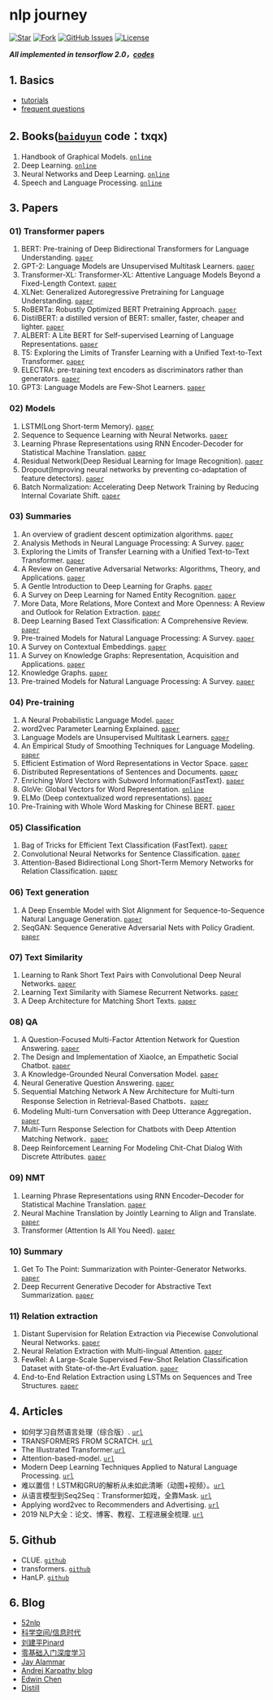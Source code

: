 # nlp journey

[![Star](https://img.shields.io/github/stars/msgi/nlp-journey?color=success)](https://github.com/msgi/nlp-journey/)
[![Fork](https://img.shields.io/github/forks/msgi/nlp-journey)](https://github.com/msgi/nlp-journey/fork)
[![GitHub Issues](https://img.shields.io/github/issues/msgi/nlp-journey?color=success)](https://github.com/msgi/nlp-journey/issues)
[![License](https://img.shields.io/badge/license-Apache%202-blue)](https://github.com/msgi/nlp-journey)

***All implemented in tensorflow 2.0，[codes](smartnlp/)***

## 1. Basics

* [tutorials](tutorials/)
* [frequent questions](docs/fq.md)


## 2. Books([`baiduyun`](https://pan.baidu.com/s/14z5SnM28guarUZfZihdTPw) code：txqx)

1. Handbook of Graphical Models. [`online`](https://stat.ethz.ch/~maathuis/papers/Handbook.pdf)
2. Deep Learning. [`online`](https://www.deeplearningbook.org/)
3. Neural Networks and Deep Learning. [`online`](http://neuralnetworksanddeeplearning.com/)
4. Speech and Language Processing. [`online`](http://web.stanford.edu/~jurafsky/slp3/ed3book.pdf)

## 3. Papers

### 01) Transformer papers

1. BERT: Pre-training of Deep Bidirectional Transformers for Language Understanding. [`paper`](https://arxiv.org/abs/1810.04805)
2. GPT-2: Language Models are Unsupervised Multitask Learners. [`paper`](https://blog.openai.com/better-language-models/)
3. Transformer-XL: Transformer-XL: Attentive Language Models Beyond a Fixed-Length Context. [`paper`](https://arxiv.org/abs/1901.02860)
4. XLNet: Generalized Autoregressive Pretraining for Language Understanding. [`paper`](https://arxiv.org/abs/1906.08237)
5. RoBERTa: Robustly Optimized BERT Pretraining Approach. [`paper`](https://arxiv.org/abs/1907.11692)
6. DistilBERT: a distilled version of BERT: smaller, faster, cheaper and lighter. [`paper`](https://arxiv.org/abs/1910.01108)
7. ALBERT: A Lite BERT for Self-supervised Learning of Language Representations. [`paper`](https://arxiv.org/abs/1909.11942)
8. T5: Exploring the Limits of Transfer Learning with a Unified Text-to-Text Transformer. [`paper`](https://arxiv.org/abs/1910.10683)
9. ELECTRA: pre-training text encoders as discriminators rather than generators. [`paper`](https://openreview.net/pdf?id=r1xMH1BtvB)
10. GPT3: Language Models are Few-Shot Learners. [`paper`](https://arxiv.org/pdf/2005.14165.pdf)


### 02) Models

1. LSTM(Long Short-term Memory). [`paper`](http://www.bioinf.jku.at/publications/older/2604.pdf)
2. Sequence to Sequence Learning with Neural Networks. [`paper`](https://arxiv.org/pdf/1409.3215.pdf)
3. Learning Phrase Representations using RNN Encoder-Decoder for Statistical Machine Translation. [`paper`](https://arxiv.org/pdf/1406.1078.pdf)
4. Residual Network(Deep Residual Learning for Image Recognition). [`paper`](https://arxiv.org/pdf/1512.03385.pdf)
5. Dropout(Improving neural networks by preventing co-adaptation of feature detectors). [`paper`](https://arxiv.org/pdf/1207.0580.pdf)
6. Batch Normalization: Accelerating Deep Network Training by Reducing Internal Covariate Shift. [`paper`](https://arxiv.org/pdf/1502.03167.pdf)

### 03) Summaries

1. An overview of gradient descent optimization algorithms. [`paper`](https://arxiv.org/pdf/1609.04747.pdf)
2. Analysis Methods in Neural Language Processing: A Survey. [`paper`](https://arxiv.org/pdf/1812.08951.pdf)
3. Exploring the Limits of Transfer Learning with a Unified Text-to-Text Transformer. [`paper`](https://arxiv.org/pdf/1910.10683.pdf)
4. A Review on Generative Adversarial Networks: Algorithms, Theory, and Applications. [`paper`](https://arxiv.org/pdf/2001.06937.pdf)
5. A Gentle Introduction to Deep Learning for Graphs. [`paper`](https://arxiv.org/pdf/1912.12693.pdf)
6. A Survey on Deep Learning for Named Entity Recognition. [`paper`](https://arxiv.org/pdf/1812.09449.pdf)
7. More Data, More Relations, More Context and More Openness: A Review and Outlook for Relation Extraction. [`paper`](https://arxiv.org/pdf/2004.03186.pdf)
8. Deep Learning Based Text Classification: A Comprehensive Review. [`paper`](https://arxiv.org/pdf/2004.03705.pdf)
9. Pre-trained Models for Natural Language Processing: A Survey. [`paper`](https://arxiv.org/pdf/2003.08271.pdf)
10. A Survey on Contextual Embeddings. [`paper`](https://arxiv.org/pdf/2003.07278.pdf)
11. A Survey on Knowledge Graphs: Representation, Acquisition and Applications. [`paper`](https://arxiv.org/pdf/2002.00388.pdf)
12. Knowledge Graphs. [`paper`](https://arxiv.org/pdf/2003.02320v2.pdf)
13. Pre-trained Models for Natural Language Processing: A Survey. [`paper`](https://arxiv.org/pdf/2003.08271.pdf)

### 04) Pre-training

1. A Neural Probabilistic Language Model. [`paper`](https://www.researchgate.net/publication/221618573_A_Neural_Probabilistic_Language_Model)
2. word2vec Parameter Learning Explained. [`paper`](https://arxiv.org/pdf/1411.2738.pdf)
3. Language Models are Unsupervised Multitask Learners. [`paper`](https://d4mucfpksywv.cloudfront.net/better-language-models/language-models.pdf)
4. An Empirical Study of Smoothing Techniques for Language Modeling. [`paper`](https://dash.harvard.edu/bitstream/handle/1/25104739/tr-10-98.pdf?sequence=1)
5. Efficient Estimation of Word Representations in Vector Space. [`paper`](https://arxiv.org/pdf/1301.3781.pdf)
6. Distributed Representations of Sentences and Documents. [`paper`](https://arxiv.org/pdf/1405.4053.pdf)
7. Enriching Word Vectors with Subword Information(FastText). [`paper`](https://arxiv.org/pdf/1607.04606.pdf)
8. GloVe: Global Vectors for Word Representation. [`online`](https://nlp.stanford.edu/projects/glove/)
9. ELMo (Deep contextualized word representations). [`paper`](https://arxiv.org/pdf/1802.05365.pdf)
10. Pre-Training with Whole Word Masking for Chinese BERT. [`paper`](https://arxiv.org/pdf/1906.08101.pdf)

### 05) Classification

1. Bag of Tricks for Efficient Text Classification (FastText). [`paper`](https://arxiv.org/pdf/1607.01759.pdf)
2. Convolutional Neural Networks for Sentence Classification. [`paper`](https://arxiv.org/pdf/1408.5882.pdf)
3. Attention-Based Bidirectional Long Short-Term Memory Networks for Relation Classification. [`paper`](http://www.aclweb.org/anthology/P16-2034)

### 06) Text generation

1. A Deep Ensemble Model with Slot Alignment for Sequence-to-Sequence Natural Language Generation. [`paper`](https://arxiv.org/pdf/1805.06553.pdf)
2. SeqGAN: Sequence Generative Adversarial Nets with Policy Gradient. [`paper`](https://arxiv.org/pdf/1609.05473.pdf)

### 07) Text Similarity

1. Learning to Rank Short Text Pairs with Convolutional Deep Neural Networks. [`paper`](http://citeseerx.ist.psu.edu/viewdoc/download?doi=10.1.1.723.6492&rep=rep1&type=pdf)
2. Learning Text Similarity with Siamese Recurrent Networks. [`paper`](https://www.aclweb.org/anthology/W16-1617)
3. A Deep Architecture for Matching Short Texts. [`paper`](http://papers.nips.cc/paper/5019-a-deep-architecture-for-matching-short-texts.pdf)

### 08) QA

1. A Question-Focused Multi-Factor Attention Network for Question Answering. [`paper`](https://arxiv.org/pdf/1801.08290.pdf)
2. The Design and Implementation of XiaoIce, an Empathetic Social Chatbot. [`paper`](https://arxiv.org/pdf/1812.08989.pdf)
3. A Knowledge-Grounded Neural Conversation Model. [`paper`](https://arxiv.org/pdf/1702.01932.pdf)
4. Neural Generative Question Answering. [`paper`](https://arxiv.org/pdf/1512.01337v1.pdf)
5. Sequential Matching Network A New Architecture for Multi-turn Response Selection in Retrieval-Based Chatbots．[`paper`](https://arxiv.org/abs/1612.01627)
6. Modeling Multi-turn Conversation with Deep Utterance Aggregation．[`paper`](https://arxiv.org/pdf/1806.09102.pdf)
7. Multi-Turn Response Selection for Chatbots with Deep Attention Matching Network．[`paper`](https://www.aclweb.org/anthology/P18-1103)
8. Deep Reinforcement Learning For Modeling Chit-Chat Dialog With Discrete Attributes. [`paper`](https://arxiv.org/pdf/1907.02848.pdf)

### 09) NMT

1. Learning Phrase Representations using RNN Encoder–Decoder for Statistical Machine Translation. [`paper`](https://arxiv.org/pdf/1406.1078v3.pdf)
2. Neural Machine Translation by Jointly Learning to Align and Translate. [`paper`](https://arxiv.org/pdf/1409.0473.pdf)
3. Transformer (Attention Is All You Need). [`paper`](https://arxiv.org/pdf/1706.03762.pdf)

### 10) Summary

1. Get To The Point: Summarization with Pointer-Generator Networks. [`paper`](https://arxiv.org/pdf/1704.04368.pdf)
2. Deep Recurrent Generative Decoder for Abstractive Text Summarization. [`paper`](https://aclweb.org/anthology/D17-1222)

### 11) Relation extraction

1. Distant Supervision for Relation Extraction via Piecewise Convolutional Neural Networks. [`paper`](https://www.aclweb.org/anthology/D15-1203)
2. Neural Relation Extraction with Multi-lingual Attention. [`paper`](https://www.aclweb.org/anthology/P17-1004)
3. FewRel: A Large-Scale Supervised Few-Shot Relation Classification Dataset with State-of-the-Art Evaluation. [`paper`](https://aclweb.org/anthology/D18-1514)
4. End-to-End Relation Extraction using LSTMs on Sequences and Tree Structures. [`paper`](https://www.aclweb.org/anthology/P16-1105)

## 4. Articles

- 如何学习自然语言处理（综合版）. [`url`](https://mp.weixin.qq.com/s/lJYp4hUZVsp-Uj-5NqoaYQ)
- TRANSFORMERS FROM SCRATCH. [`url`](http://peterbloem.nl/blog/transformers)
- The Illustrated Transformer.[`url`](https://jalammar.github.io/illustrated-transformer/)
- Attention-based-model. [`url`](http://www.wildml.com/2016/01/attention-and-memory-in-deep-learning-and-nlp/)
- Modern Deep Learning Techniques Applied to Natural Language Processing. [`url`](https://nlpoverview.com/)
- 难以置信！LSTM和GRU的解析从未如此清晰（动图+视频）。[`url`](https://blog.csdn.net/dqcfkyqdxym3f8rb0/article/details/82922386)
- 从语言模型到Seq2Seq：Transformer如戏，全靠Mask. [`url`](https://spaces.ac.cn/archives/6933)
- Applying word2vec to Recommenders and Advertising. [`url`](http://mccormickml.com/2018/06/15/applying-word2vec-to-recommenders-and-advertising/)
- 2019 NLP大全：论文、博客、教程、工程进展全梳理. [`url`](https://zhuanlan.zhihu.com/p/108442724)

## 5. Github

* CLUE. [`github`](https://github.com/CLUEbenchmark/CLUE)
* transformers. [`github`](https://github.com/huggingface/transformers)
* HanLP. [`github`](https://github.com/hankcs/HanLP)

## 6. Blog

* [52nlp](http://www.52nlp.cn/)
* [科学空间/信息时代](https://kexue.fm/category/Big-Data)
* [刘建平Pinard](https://www.cnblogs.com/pinard/)
* [零基础入门深度学习](https://www.zybuluo.com/hanbingtao/note/433855)
* [Jay Alammar](https://jalammar.github.io/)
* [Andrej Karpathy blog](http://karpathy.github.io/)
* [Edwin Chen](http://blog.echen.me/)
* [Distill](https://distill.pub/)
